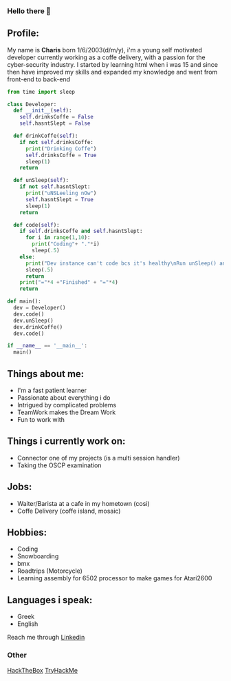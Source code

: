 ### Hello there 👋

## Profile:
My name is **Charis** born 1/6/2003(d/m/y),
i'm a young self motivated developer currently
working as a coffe delivery, with a 
passion for the cyber-security industry.
I started by learning html when i was 15 and since then have 
improved my skills and expanded my knowledge and went from front-end
to back-end 

```python
from time import sleep

class Developer:
  def __init__(self):
    self.drinksCoffe = False
    self.hasntSlept = False

  def drinkCoffe(self):
    if not self.drinksCoffe:
      print("Drinking Coffe")
      self.drinksCoffe = True
      sleep(1)
    return

  def unSleep(self):
    if not self.hasntSlept:
      print("uNSLeeling nOw")
      self.hasntSlept = True
      sleep(1)
    return

  def code(self):
    if self.drinksCoffe and self.hasntSlept:
      for i in range(1,10):
        print("Coding"+ "."*i)
        sleep(.5)
    else:
      print("Dev instance can't code bcs it's healthy\nRun unSleep() and drinkCoffe() first to proceed")
      sleep(.5)
      return
    print("="*4 +"Finished" + "="*4)
    return

def main():
  dev = Developer()
  dev.code()
  dev.unSleep()
  dev.drinkCoffe()
  dev.code()

if __name__ == '__main__':
  main()
```

## Things about me:
  - I'm a fast patient learner
  - Passionate about everything i do
  - Intrigued by complicated problems
  - TeamWork makes the Dream Work
  - Fun to work with

## Things i currently work on:
  - Connector one of my projects (is a multi session handler)
  - Taking the OSCP examination

## Jobs:
  - Waiter/Barista at a cafe in my hometown (cosi)
  - Coffe Delivery (coffe island, mosaic)

## Hobbies:
  - Coding
  - Snowboarding
  - bmx
  - Roadtrips (Motorcycle)
  - Learning assembly for 6502 processor to make games for Atari2600

## Languages i speak:
  - Greek
  - English

Reach me through [Linkedin](https://www.linkedin.com/in/charalampos-rentoumis-69991b21b/)

### Other
[HackTheBox](https://app.hackthebox.com/profile/133324)
[TryHackMe](https://tryhackme.com/p/5skr0ll3r)

